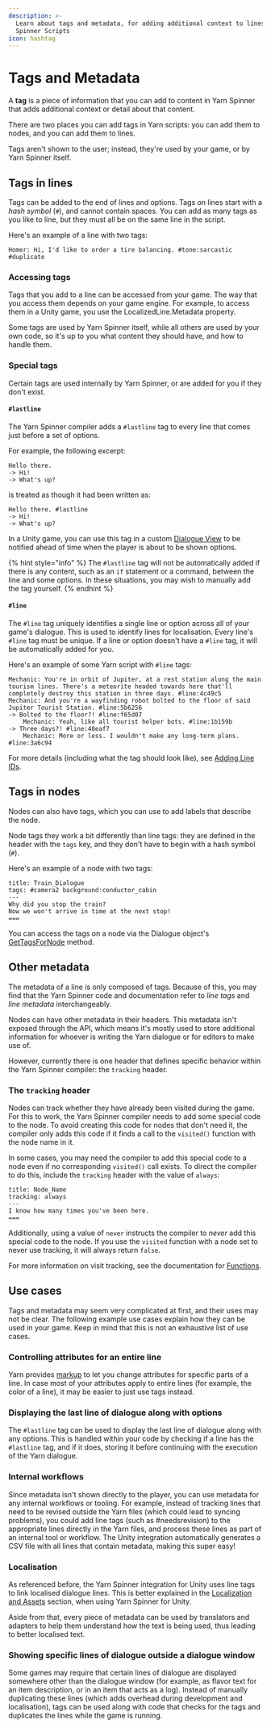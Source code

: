 ```yaml
---
description: >-
  Learn about tags and metadata, for adding additional context to lines in Yarn
  Spinner Scripts
icon: hashtag
---
```


# Tags and Metadata

A **tag** is a piece of information that you can add to content in Yarn Spinner that adds additional context or detail about that content.

There are two places you can add tags in Yarn scripts: you can add them to nodes, and you can add them to lines.&#x20;

Tags aren't shown to the user; instead, they're used by your game, or by Yarn Spinner itself.

## Tags in lines

Tags can be added to the end of lines and options. Tags on lines start with a _hash symbol_ (`#`), and cannot contain spaces. You can add as many tags as you like to line, but they must all be on the same line in the script.

Here's an example of a line with two tags:

```
Homer: Hi, I'd like to order a tire balancing. #tone:sarcastic #duplicate
```

### Accessing tags

Tags that you add to a line can be accessed from your game. The way that you access them depends on your game engine. For example, to access them in a Unity game, you use the LocalizedLine.Metadata property.

Some tags are used by Yarn Spinner itself, while all others are used by your own code, so it's up to you what content they should have, and how to handle them.

### Special tags

Certain tags are used internally by Yarn Spinner, or are added for you if they don't exist.

#### `#lastline`

The Yarn Spinner compiler adds a `#lastline` tag to every line that comes just before a set of options.

For example, the following excerpt:

```
Hello there.
-> Hi!
-> What's up?
```

is treated as though it had been written as:

```
Hello there. #lastline
-> Hi!
-> What's up?
```

In a Unity game, you can use this tag in a custom [Dialogue View](../../components/dialogue-view/custom-dialogue-views.md) to be notified ahead of time when the player is about to be shown options.

{% hint style="info" %}
The `#lastline` tag will not be automatically added if there is any content, such as an `if` statement or a command, between the line and some options. In these situations, you may wish to manually add the tag yourself.
{% endhint %}

#### `#line`

The `#line` tag uniquely identifies a single line or option across all of your game's dialogue. This is used to identify lines for localisation. Every line's `#line` tag must be unique. If a line or option doesn't have a `#line` tag, it will be automatically added for you.

Here's an example of some Yarn script with `#line` tags:

```
Mechanic: You're in orbit of Jupiter, at a rest station along the main tourism lines. There's a meteorite headed towards here that'll completely destroy this station in three days. #line:4c49c5
Mechanic: And you're a wayfinding robot bolted to the floor of said Jupiter Tourist Station. #line:5b6256
-> Bolted to the floor?! #line:f65d07
	Mechanic: Yeah, like all tourist helper bots. #line:1b159b
-> Three days?! #line:40eaf7
	Mechanic: More or less. I wouldn't make any long-term plans. #line:3a6c94
```

For more details (including what the tag should look like), see [Adding Line IDs](../../yarn-spinner-for-unity/assets-and-localization/#adding-line-ids).

## Tags in nodes

Nodes can also have tags, which you can use to add labels that describe the node.

Node tags they work a bit differently than line tags: they are defined in the header with the `tags` key, and they don't have to begin with a hash symbol (`#`).

Here's an example of a node with two tags:

```
title: Train_Dialogue
tags: #camera2 background:conductor_cabin
---
Why did you stop the train?
Now we won't arrive in time at the next stop!
===
```

You can access the tags on a node via the Dialogue object's [GetTagsForNode](broken-reference) method.

## Other metadata

The metadata of a line is only composed of tags. Because of this, you may find that the Yarn Spinner code and documentation refer to _line tags_ and _line metadata_ interchangeably.

Nodes can have other metadata in their headers. This metadata isn't exposed through the API, which means it's mostly used to store additional information for whoever is writing the Yarn dialogue or for editors to make use of.

However, currently there is one header that defines specific behavior within the Yarn Spinner compiler: the `tracking` header.

### The `tracking` header

Nodes can track whether they have already been visited during the game. For this to work, the Yarn Spinner compiler needs to add some special code to the node. To avoid creating this code for nodes that don't need it, the compiler only adds this code if it finds a call to the `visited()` function with the node name in it.

In some cases, you may need the compiler to add this special code to a node even if no corresponding `visited()` call exists. To direct the compiler to do this, include the `tracking` header with the value of `always`:

```
title: Node_Name
tracking: always
---
I know how many times you've been here.
===
```

Additionally, using a value of `never` instructs the compiler to _never_ add this special code to the node. If you use the `visited` function with a node set to never use tracking, it will always return `false`.

For more information on visit tracking, see the documentation for [Functions](../scripting-fundamentals/functions.md).

## Use cases

Tags and metadata may seem very complicated at first, and their uses may not be clear. The following example use cases explain how they can be used in your game. Keep in mind that this is not an exhaustive list of use cases.

### Controlling attributes for an entire line

Yarn provides [markup](markup.md) to let you change attributes for specific parts of a line. In case most of your attributes apply to entire lines (for example, the color of a line), it may be easier to just use tags instead.

### Displaying the last line of dialogue along with options

The `#lastline` tag can be used to display the last line of dialogue along with any options. This is handled within your code by checking if a line has the `#lastline` tag, and if it does, storing it before continuing with the execution of the Yarn dialogue.

### Internal workflows

Since metadata isn't shown directly to the player, you can use metadata for any internal workflows or tooling. For example, instead of tracking lines that need to be revised outside the Yarn files (which could lead to syncing problems), you could add line tags (such as #needsrevision) to the appropriate lines directly in the Yarn files, and process these lines as part of an internal tool or workflow. The Unity integration automatically generates a CSV file with all lines that contain metadata, making this super easy!

### Localisation

As referenced before, the Yarn Spinner integration for Unity uses line tags to link localised dialogue lines. This is better explained in the [Localization and Assets](../../yarn-spinner-for-unity/assets-and-localization/) section, when using Yarn Spinner for Unity.

Aside from that, every piece of metadata can be used by translators and adapters to help them understand how the text is being used, thus leading to better localised text.

### Showing specific lines of dialogue outside a dialogue window

Some games may require that certain lines of dialogue are displayed somewhere other than the dialogue window (for example, as flavor text for an item description, or in an item that acts as a log). Instead of manually duplicating these lines (which adds overhead during development and localisation), tags can be used along with code that checks for the tags and duplicates the lines while the game is running.
